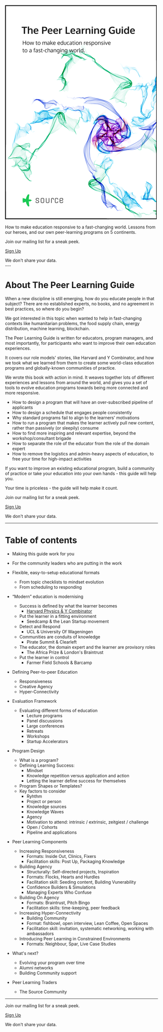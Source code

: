 <div class="cover">
  <a href="http://sendy.source.institute/subscription?f=iVTKAVDr7ah0oAQw8v8qOzCSdTEgCHxk84XgPNfwU0GqBmD3qYraY6azokrrzn9iml4qp15wodg0qDyNkLeo892w"><img src="public/img/peerlearningguidecover.png"></a>
</div>

How to make education responsive to a fast-changing world. Lessons from our heroes, and our own peer-learning programs on 5 continents.

<div class="cta">
<p>Join our mailing list for a sneak peek.</p>
<p><a href="http://sendy.source.institute/subscription?f=iVTKAVDr7ah0oAQw8v8qOzCSdTEgCHxk84XgPNfwU0GqBmD3qYraY6azokrrzn9iml4qp15wodg0qDyNkLeo892w"> Sign Up</a></p>
<div class="sub">We don't share your data.</div> 
</div>

<div style="clear: right;"></div>
---


<div style="clear: left;"></div>

<div class="share"></div>

# About The Peer Learning Guide

When a new discipline is still emerging, how do you educate people in that subject?  There are no established experts, no books,  and no agreement in best practices, so where do you begin?

We got interested in this topic when wanted to help in fast-changing contexts like humanitarian problems, the food supply chain, energy distribution, machine learning, blockchain.

The Peer Learning Guide is written for educators, program managers, and most importantly, for participants who want to improve their own education experiences.

It covers our role models' stories, like Harvard and Y Combinator, and how we took what we learned from them to create some world-class education programs and globally-known communities of practice.

We wrote this book with action in mind.  It weaves together lots of different experiences and lessons from around the world, and gives you a set of tools to evolve education programs towards being more connected and more responsive.  

* How to design a program that will have an over-subscribed pipeline of applicants
* How to design a schedule that engages people consistently
* Why standard programs fail to align to the learners' motivations
* How to run a program that makes the learner actively pull new content, rather than passively (or sleepily) consume
* How to find more inspiring and relevant expertise, beyond the workshop/consultant brigade
* How to separate the role of the educator from the role of the domain expert
* How to remove the logistics and admin-heavy aspects of education, to free your time for high-impact activities

If you want to improve an existing educational program, build a community of practice or take your education into your own hands - this guide will help you.

Your time is priceless - the guide will help make it count.

<div class="cta">
<p>Join our mailing list for a sneak peek.</p>
<p><a href="http://sendy.source.institute/subscription?f=iVTKAVDr7ah0oAQw8v8qOzCSdTEgCHxk84XgPNfwU0GqBmD3qYraY6azokrrzn9iml4qp15wodg0qDyNkLeo892w"> Sign Up</a></p>
<div class="sub">We don't share your data.</div> 
</div>


---

# Table of contents

* Making this guide work for you
* For the community leaders who are putting in the work

* Flexible, easy-to-setup educational formats
	* From topic checklists to mindset evolution
	* From scheduling to responding

* “Modern” education is modernising
  * Success is defined by what the learner becomes
    * [Harvard Physics & Y Combinator](http://community.source.institute/t/excerpt-harvard-physics-and-y-combinator-on-defining-learning-success/2690)
  * Put the learner in a fitting environment
    * Seedcamp & the Lean Startup movement
  * Detect and Respond
    * UCL & University Of Wageningen
  * Communities are conduits of knowledge
    * Pirate Summit & Clearleft 
  * The educator, the domain expert and the learner are provisory roles
    * The Africa Prize & London's Braintrust
  * Put the learner in control
    * Farmer Field Schools & Barcamp

* Defining Peer-to-peer Education
  * Responsiveness
  * Creative Agency
  * Hyper-Connectivity

* Evaluation Framework
  * Evaluating different forms of education
    * Lecture programs
    * Panel discussions
    * Large conferences
    * Retreats
    * Workshops
    * Startup Accelerators

* Program Design
  * What is a program?
  * Defining Learning Success:
    * Mindset
    * Knowledge repetition versus application and action
    * Letting the learner define success for themselves
  * Program Shapes or Templates?
  * Key factors to consider
    * Ryhthm
    * Project or person
    * Knowledge sources
    * Knowledge Waves 
    * Agency 
    * Motivation to attend: intrinsic / extrinsic, zeitgiest / challenge
    * Open / Cohorts
    * Pipeline and applications

* Peer Learning Components
  * Increasing Responsiveness
    * Formats: Inside Out, Clinics, Fixers
    * Facilitation skills: Post Up, Packaging Knowledge
  * Building Agency
    * Structurally: Self-directed projects,  Inspiration
    * Formats: Flocks, Hearts and Hurdles
    * Facilitation skill: Seeding content, Building Vunerability
    * Confidence Builders & Simulations
    * Managing Experts Who Confuse
  * Building On Agency
    * Formats: Braintrust, Pitch Bingo
    * Facilitation skills: time-keeping, peer feedback
  * Increasing Hyper-Connectivity
    * Building Community
    * Format: fishbowl, open interview, Lean Coffee, Open Spaces
    * Facilitation skill: invitation, systematic networking, working with ambassadors
  * Introducing Peer Learning in Constrained Environments
    * Formats: Neighbour, Spar, Live Case Studies

* What's next?
    * Evolving your program over time
    * Alumni networks
    * Building Community support

* Peer Learning Traders
  * The Source Community

---
<div class="cta">
<p>Join our mailing list for a sneak peek.</p>
<p><a href="http://sendy.source.institute/subscription?f=iVTKAVDr7ah0oAQw8v8qOzCSdTEgCHxk84XgPNfwU0GqBmD3qYraY6azokrrzn9iml4qp15wodg0qDyNkLeo892w"> Sign Up</a></p>
<div class="sub">We don't share your data.</div> 
</div>


